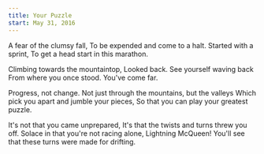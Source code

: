 ```yaml
---
title: Your Puzzle
start: May 31, 2016
---
```

A fear of the clumsy fall,
To be expended and come to a halt.
Started with a sprint,
To get a head start in this marathon.

Climbing towards the mountaintop,
Looked back. See yourself waving back
From where you once stood.
You've come far.

Progress, not change.
Not just through the mountains, but the valleys
Which pick you apart and jumble your pieces,
So that you can play your greatest puzzle.

It's not that you came unprepared,
It's that the twists and turns threw you off.
Solace in that you're not racing alone, Lightning McQueen!
You'll see that these turns were made for drifting.